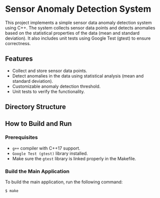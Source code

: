 # Sensor Anomaly Detection System

This project implements a simple sensor data anomaly detection system using C++. The system collects sensor data points and detects anomalies based on the statistical properties of the data (mean and standard deviation). It also includes unit tests using Google Test (gtest) to ensure correctness.

## Features
- Collect and store sensor data points.
- Detect anomalies in the data using statistical analysis (mean and standard deviation).
- Customizable anomaly detection threshold.
- Unit tests to verify the functionality.

## Directory Structure


## How to Build and Run

### Prerequisites
- `g++` compiler with C++17 support.
- `Google Test (gtest)` library installed.
- Make sure the `gtest` library is linked properly in the Makefile.

### Build the Main Application
To build the main application, run the following command:
```bash
$ make
